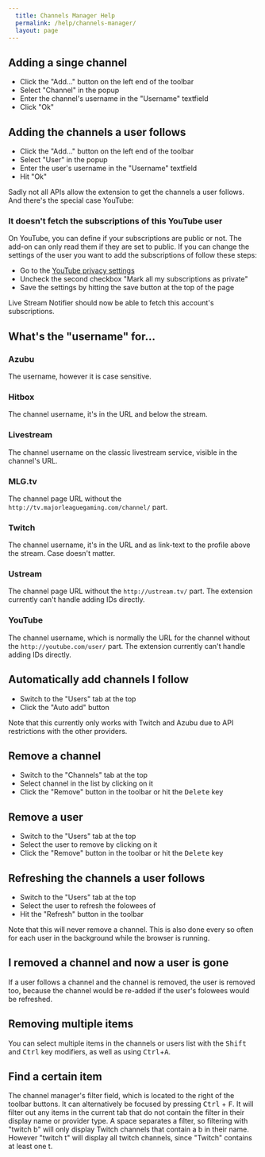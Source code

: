 ```yaml
---
  title: Channels Manager Help
  permalink: /help/channels-manager/
  layout: page
---
```

## Adding a singe channel
 - Click the "Add..." button on the left end of the toolbar
 - Select "Channel" in the popup
 - Enter the channel's username in the "Username" textfield
 - Click "Ok"

## Adding the channels a user follows
 - Click the "Add..." button on the left end of the toolbar
 - Select "User" in the popup
 - Enter the user's username in the "Username" textfield
 - Hit "Ok"

Sadly not all APIs allow the extension to get the channels a user follows. And there's the special case YouTube:

### It doesn't fetch the subscriptions of this YouTube user
On YouTube, you can define if your subscriptions are public or not. The add-on can only read them if they are set to public.
If you can change the settings of the user you want to add the subscriptions of follow these steps:

 - Go to the [YouTube privacy settings](https://www.youtube.com/account_privacy)
 - Uncheck the second checkbox "Mark all my subscriptions as private"
 - Save the settings by hitting the save button at the top of the page

Live Stream Notifier should now be able to fetch this account's subscriptions.

## What's the "username" for...

### Azubu
The username, however it is case sensitive.

### Hitbox
The channel username, it's in the URL and below the stream.

### Livestream
The channel username on the classic livestream service, visible in the channel's URL.

### MLG.tv
The channel page URL without the `http://tv.majorleaguegaming.com/channel/` part.

### Twitch
The channel username, it's in the URL and as link-text to the profile above the stream. Case doesn't matter.

### Ustream
The channel page URL without the `http://ustream.tv/` part. The extension currently can't handle adding IDs directly.

### YouTube
The channel username, which is normally the URL for the channel without the `http://youtube.com/user/` part. The extension currently can't handle adding IDs directly.

## Automatically add channels I follow
 - Switch to the "Users" tab at the top
 - Click the "Auto add" button

Note that this currently only works with Twitch and Azubu due to API restrictions with the other providers.

## Remove a channel
 - Switch to the "Channels" tab at the top
 - Select channel in the list by clicking on it
 - Click the "Remove" button in the toolbar or hit the <kbd>Delete</kbd> key

## Remove a user
 - Switch to the "Users" tab at the top
 - Select the user to remove by clicking on it
 - Click the "Remove" button in the toolbar or hit the <kbd>Delete</kbd> key

## Refreshing the channels a user follows
 - Switch to the "Users" tab at the top
 - Select the user to refresh the folowees of
 - Hit the "Refresh" button in the toolbar

Note that this will never remove a channel. This is also done every so often for each user in the background while the browser is running.

## I removed a channel and now a user is gone
If a user follows a channel and the channel is removed, the user is removed too, because the channel would be re-added if the user's folowees would be refreshed.

## Removing multiple items
You can select multiple items in the channels or users list with the <kbd>Shift</kbd> and <kbd>Ctrl</kbd> key modifiers, as well as using <kbd>Ctrl</kbd>+<kbd>A</kbd>.

## Find a certain item
The channel manager's filter field, which is located to the right of the toolbar buttons. It can alternatively be focused by pressing <kbd>Ctrl</kbd> + <kbd>F</kbd>. It will filter out any items in the current tab that do not contain the filter in their display name or provider type. A space separates a filter, so filtering with "twitch b" will only display Twitch channels that contain a b in their name. However "twitch t" will display all twitch channels, since "Twitch" contains at least one t.

